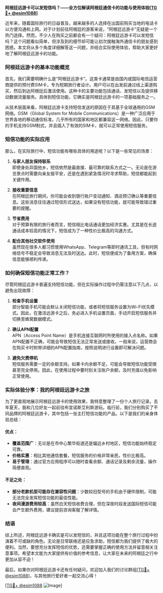 **阿根廷远游卡可以发短信吗？——全方位解读阿根廷通信卡的功能与使用体验[[TG💪+ @esim1088](https://t.me/s/esim1088)]**

近年来，随着国际旅行的日益普及，越来越多的人选择在出国前购买当地的电话卡以方便沟通和上网。对于计划前往阿根廷的游客来说，“阿根廷远游卡”无疑是一个热门选择。然而，不少人在购买之前都会有一个疑问：阿根廷远游卡可以发短信吗？这个问题看似简单，但涉及到的细节却可能让初次接触海外通信卡的朋友感到困惑。本文将从多个角度详细解答这一问题，并结合实际使用体验，帮助大家更好地了解阿根廷远游卡的功能。

### 阿根廷远游卡的基本功能概览

首先，我们需要明确什么是“阿根廷远游卡”。这类卡通常是由国内或国际电信运营商提供的预付费SIM卡，专为短期旅行者设计。用户可以在出发前通过线上渠道购买，然后到达阿根廷后激活使用。这种卡的主要功能包括通话、发短信以及提供移动数据流量服务。具体到短信功能，它确实是阿根廷远游卡的一项基础服务之一。

从技术层面来看，阿根廷远游卡支持短信发送的原因在于其基于全球通用的GSM网络。GSM（Global System for Mobile Communications）是一种广泛应用于世界各地的移动通信标准，几乎所有的国家和地区都兼容这一网络。因此，只要你的手机支持GSM制式，并且插入了有效的SIM卡，就可以正常使用短信服务。

### 短信功能的实际应用

那么，在实际旅行中，短信功能有哪些具体的用途呢？以下是一些常见的场景：

1. **与家人朋友保持联系**  
   即使身处异国他乡，短信依然是最直接、最可靠的联系方式之一。无论是在游览景点时需要向亲友报平安，还是在遇到紧急情况时寻求帮助，短信都能起到关键作用。

2. **接收重要信息**  
   在阿根廷旅行期间，你可能会收到银行账户变动通知、酒店预订确认等重要信息。这些消息往往通过短信形式送达，如果没有短信功能，就可能导致错过重要的提醒。

3. **节省费用**  
   对于预算有限的旅行者而言，短信相比电话通话更加经济实惠。尤其是在长途通话成本较高的情况下，短信成为了一种性价比极高的沟通方式。

4. **配合其他社交软件使用**  
   虽然现在很多人都习惯使用WhatsApp、Telegram等即时通讯工具，但有时网络信号不稳定会导致消息无法及时送达。此时，短信便成为了备用方案，确保信息能够顺利传递。

### 如何确保短信功能正常工作？

尽管阿根廷远游卡普遍支持短信功能，但在实际操作过程中仍需注意以下几点，以避免出现故障：

1. **检查手机设置**  
   部分智能手机可能会默认关闭短信功能，或者将短信服务设置为Wi-Fi优先模式。因此，在激活远游卡之后，务必进入手机设置页面，手动开启短信服务并切换至蜂窝数据模式。

2. **确认APN配置**  
   APN（Access Point Name）是手机连接互联网时所使用的接入点名称。如果APN配置不正确，可能会导致短信无法正常发送或接收。一般来说，运营商会在购买卡时附带详细的APN配置指南，按照说明进行设置即可解决问题。

3. **避免欠费停机**  
   短信服务需要一定的余额支持。如果卡内余额不足，可能会导致短信功能受限甚至完全停用。因此，在使用过程中要时刻关注账户余额，及时充值以免影响正常使用。

### 实际体验分享：我的阿根廷远游卡之旅

为了更直观地展示阿根廷远游卡的使用效果，我特意整理了一份个人旅行记录。去年夏天，我和几位好友一起前往布宜诺斯艾利斯游玩。临行前，我们分别购买了不同品牌的阿根廷远游卡，其中包括一张主打短信功能的产品。以下是我们的亲身体验总结：

#### 优点：
- **覆盖范围广**：无论是在市中心繁华街道还是偏远乡村地区，短信功能始终稳定可靠。
- **价格实惠**：相比其他通信套餐，短信服务的价格非常亲民，性价比极高。
- **易于管理**：通过官方应用程序可以随时查看余额、通话记录及剩余流量，操作简便直观。

#### 不足之处：
- **部分老款机型可能存在兼容性问题**：少数较旧型号的手机由于硬件限制，可能无法完全发挥短信功能的最佳性能。
- **夜间漫游费用较高**：虽然白天短信收费合理，但在深夜时段发送国际短信可能会产生额外费用，建议提前咨询客服了解详情。

### 结语

综上所述，阿根廷远游卡确实是可以发短信的，并且这项功能在整个旅行过程中扮演着不可或缺的角色。无论是日常联络还是应急求助，短信都为我们提供了极大的便利。当然，要想充分发挥短信的优势，还需要掌握正确的使用方法并留意相关注意事项。希望本文能为大家提供有价值的参考信息，让大家在未来的阿根廷之行中更加从容不迫！

最后，如果你对阿根廷远游卡还有任何疑问，欢迎加入我们的讨论群组[[TG💪+ @esim1088](https://t.me/s/esim1088)]，与其他旅行爱好者一起交流心得！  

[[TG💪+ @esim1088](https://t.me/s/esim1088) ![Image](https://i.postimg.cc/4NQfJmqS/Snipaste-2025-05-13-00-14-12.png)]